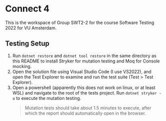 # Connect 4

This is the workspace of Group SWT2-2 for the course Software Testing 2022 for VU Amsterdam.

## Testing Setup

1. Run `dotnet restore` and `dotnet tool restore` in the same directory as this README to install Stryker for mutation testing and Moq for Console mocking.
2. Open the solution file using Visual Studio Code (I use VS2022), and open the Test Explorer to examine and run the test suite (Test > Test Explorer).
3. Open a powershell (apparently this does not work on linux, or at least WSL) and navigate to the root of the tests project. Run `dotnet stryker -o` to execute the mutation testing.
   > Mutation tests should take about 1.5 minutes to execute, after which the report should automatically open in the browser.

